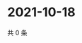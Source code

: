 # 2021-10-18

共 0 条

<!-- BEGIN -->
<!-- 最后更新时间 Mon Oct 18 2021 13:13:29 GMT+0800 (China Standard Time) -->

<!-- END -->
